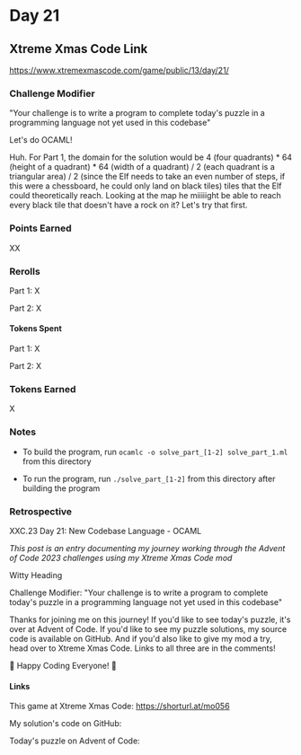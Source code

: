 # Day 21

## Xtreme Xmas Code Link

https://www.xtremexmascode.com/game/public/13/day/21/

### Challenge Modifier

"Your challenge is to write a program to complete today's puzzle in a programming language not yet used in this codebase"

Let's do OCAML!

Huh. For Part 1, the domain for the solution would be 4 (four quadrants) * 64 (height of a quadrant) * 64 (width of a quadrant) / 2 (each quadrant is a triangular area) / 2 (since the Elf needs to take an even number of steps, if this were a chessboard, he could only land on black tiles) tiles that the Elf could theoretically reach. Looking at the map he miiiiight be able to reach every black tile that doesn't have a rock on it? Let's try that first.

### Points Earned

XX

### Rerolls

Part 1: X

Part 2: X

#### Tokens Spent

Part 1: X

Part 2: X

### Tokens Earned

X

### Notes

- To build the program, run `ocamlc -o solve_part_[1-2] solve_part_1.ml` from this directory

- To run the program, run `./solve_part_[1-2]` from this directory after building the program

### Retrospective

XXC.23 Day 21: New Codebase Language - OCAML

_This post is an entry documenting my journey working through the Advent of Code 2023 challenges using my Xtreme Xmas Code mod_

Witty Heading

Challenge Modifier: "Your challenge is to write a program to complete today's puzzle in a programming language not yet used in this codebase"

Thanks for joining me on this journey! If you'd like to see today's puzzle, it's over at Advent of Code. If you'd like to see my puzzle solutions, my source code is available on GitHub. And if you'd also like to give my mod a try, head over to Xtreme Xmas Code. Links to all three are in the comments!

🎄 Happy Coding Everyone! 🎄

#### Links

This game at Xtreme Xmas Code: https://shorturl.at/mo056

My solution's code on GitHub:

Today's puzzle on Advent of Code:
